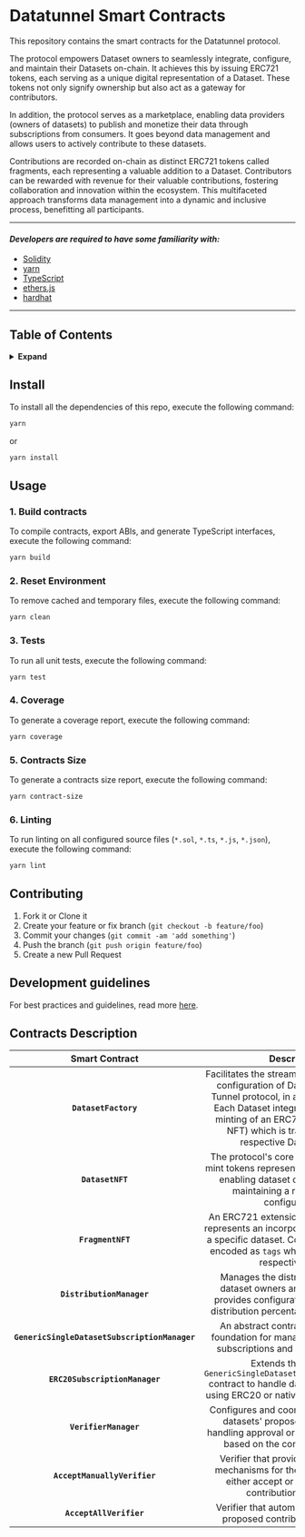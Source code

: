 # Datatunnel Smart Contracts

This repository contains the smart contracts for the Datatunnel protocol.

The protocol empowers Dataset owners to seamlessly integrate, configure, and maintain their Datasets on-chain. It achieves this by issuing ERC721 tokens, each serving as a unique digital representation of a Dataset. These tokens not only signify ownership but also act as a gateway for contributors.

In addition, the protocol serves as a marketplace, enabling data providers (owners of datasets) to publish and monetize their data through subscriptions from consumers. It goes beyond data management and allows users to actively contribute to these datasets.

Contributions are recorded on-chain as distinct ERC721 tokens called fragments, each representing a valuable addition to a Dataset. Contributors can be rewarded with revenue for their valuable contributions, fostering collaboration and innovation within the ecosystem. This multifaceted approach transforms data management into a dynamic and inclusive process, benefitting all participants.

---

#### _Developers are required to have some familiarity with:_

- [Solidity](https://solidity.readthedocs.io/en/latest/)
- [yarn](https://yarnpkg.com/getting-started)
- [TypeScript](https://www.typescriptlang.org/)
- [ethers.js](https://docs.ethers.org/v6/)
- [hardhat](https://hardhat.org/)

---

## Table of Contents

<details>
<summary><strong>Expand</strong></summary>

- [Install](#install)
- [Usage](#usage)
- [Contributing](#contributing)
- [Development Guidlines](#development-guidelines)
- [Contracts Description](#contracts-description)

</details>

## Install

To install all the dependencies of this repo, execute the following command:

```bash
yarn
```

or

```bash
yarn install
```

## Usage

### 1. Build contracts

To compile contracts, export ABIs, and generate TypeScript interfaces, execute the following command:

```bash
yarn build
```

### 2. Reset Environment

To remove cached and temporary files, execute the following command:

```bash
yarn clean
```

### 3. Tests

To run all unit tests, execute the following command:

```bash
yarn test
```

### 4. Coverage

To generate a coverage report, execute the following command:

```bash
yarn coverage
```

### 5. Contracts Size

To generate a contracts size report, execute the following command:

```bash
yarn contract-size
```

### 6. Linting

To run linting on all configured source files (`*.sol`, `*.ts`, `*.js`, `*.json`), execute the following command:

```bash
yarn lint
```

## Contributing

1. Fork it or Clone it
2. Create your feature or fix branch (`git checkout -b feature/foo`)
3. Commit your changes (`git commit -am 'add something'`)
4. Push the branch (`git push origin feature/foo`)
5. Create a new Pull Request

## Development guidelines

For best practices and guidelines, read more [here](https://allianceblock.io/).

## Contracts Description

|                Smart Contract                 |                                                                                                                            Description                                                                                                                            |
| :-------------------------------------------: | :---------------------------------------------------------------------------------------------------------------------------------------------------------------------------------------------------------------------------------------------------------------: |
|             **`DatasetFactory`**              | Facilitates the streamlined integration and configuration of Datasets in the Data Tunnel protocol, in a single transaction. Each Dataset integration results in the minting of an ERC721 token (Dataset NFT) which is transferred to the respective Dataset owner |
|               **`DatasetNFT`**                |                                                 The protocol's core extends ERC721 to mint tokens representing unique datasets, enabling dataset configuration, and maintaining a record of these configurations                                                  |
|               **`FragmentNFT`**               |                                       An ERC721 extension where each token represents an incorporated contribution to a specific dataset. Contribution types are encoded as `tags` which are linked to the respective token                                       |
|           **`DistributionManager`**           |                                                       Manages the distribution of fees to dataset owners and contributors. It provides configuration options for fee distribution percentages among parties                                                       |
| **`GenericSingleDatasetSubscriptionManager`** |                                                                          An abstract contract serving as the foundation for managing single dataset subscriptions and related operations                                                                          |
|        **`ERC20SubscriptionManager`**         |                                                          Extends the abstract `GenericSingleDatasetSubscriptionManager` contract to handle dataset subscriptions using ERC20 or native tokens as payment                                                          |
|             **`VerifierManager`**             |                                                      Configures and coordinates verifiers for datasets' proposed contributions, handling approval or rejection operations based on the configured verifiers                                                       |
|         **`AcceptManuallyVerifier`**          |                                                                 Verifier that provides the resolution mechanisms for the Dataset owner to either accept or reject proposed contributions manually                                                                 |
|            **`AcceptAllVerifier`**            |                                                                                             Verifier that automatically accepts all proposed contributions by default                                                                                             |
